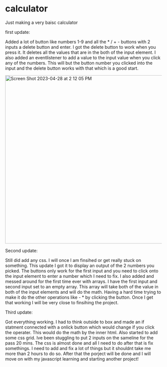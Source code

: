 # calculator
Just making a very baisc calculator

first update:

  Added a lot of button like numbers 1-9 and all the * / + - buttons with 2 inputs a delete button and enter.
I got the delete button to work when you press it. It deletes all the values that are in the both of the input element. 
I also added an eventlistener to add a value to the input value when you click any of the numbers. This will but the button number you clicked into the input and the delete button works with that which is a good start. 

<img width="541" alt="Screen Shot 2023-04-28 at 2 12 05 PM" src="https://user-images.githubusercontent.com/127148272/235222531-8fc7e866-19d3-4a8e-85f2-eae794f543a3.png">


Second update:

  Still did add any css. I will once I am finsihed or get really stuck on something. This update I got it to display an output of the 2 numbers you picked. The buttons only work for the first input and you need to click onto the input element to enter a number which I need to fix. I also added and messed around for the first time ever with arrays. I have the first input and second input set to an empty array. This array will take both of the value in both of the input elements and will do the math. Having a hard time trying to make it do the other operations like - * by clicking the button. Once I get that working I will be very close to finsihing the project.

Third update:

  Got everything working. I had to think outside to box and made an if statment connected with a onlick button which would change if you click the operater. This would do the math by the inner html. Also started to add some css grid. Ive been stuggling to put 2 inputs on the sameline for the pass 20 mins. The css is almost done and all I need to do after that is fix somethings. I need to add and fix a lot of things but it shouldnt take me more than 2 hours to do so. After that the porject will be done and I will move on with my javascript learning and starting another project!
